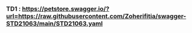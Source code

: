 ### TD1 : https://petstore.swagger.io/?url=https://raw.githubusercontent.com/Zoherifitia/swagger-STD21063/main/STD21063.yaml
